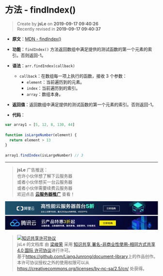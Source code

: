 # 方法 - findIndex()

> Create by **jsLe** on **2019-09-17 09:40:26**  
> Recently revised in **2019-09-17 09:40:37**

- **原文**：[MDN - findIndex()](https://developer.mozilla.org/zh-CN/docs/Web/JavaScript/Reference/Global_Objects/Array/findIndex)

- **功能**：`findIndex()` 方法返回数组中满足提供的测试函数的第一个元素的索引。否则返回-1。

- **语法**：`arr.findIndex(callback)`

  - `callback`：在数组每一项上执行的函数，接收 3 个参数：
    - `element`：当前遍历到的元素。
    - `index`：当前遍历到的索引。
    - `array`：数组本身。

- **返回值**：返回数组中满足提供的测试函数的第一个元素的索引。否则返回-1。

- **代码**：

```js
var array1 = [5, 12, 8, 130, 44]

function isLargeNumber(element) {
  return element > 13
}

array1.findIndex(isLargeNumber) // 3
```

---

> **jsLe** 广告推送：  
> 也许小伙伴想了解下云服务器  
> 或者小伙伴想买一台云服务器  
> 或者小伙伴需要续费云服务器  
> 欢迎点击 **[云服务器推广](https://github.com/LiangJunrong/document-library/blob/master/other-library/Monologue/%E7%A8%B3%E9%A3%9F%E8%89%B0%E9%9A%BE.md)** 查看！

[![图](../../../../public-repertory/img/z-small-seek-ali-3.jpg)](https://promotion.aliyun.com/ntms/act/qwbk.html?userCode=w7hismrh)
[![图](../../../../public-repertory/img/z-small-seek-tencent-2.jpg)](https://cloud.tencent.com/redirect.php?redirect=1014&cps_key=49f647c99fce1a9f0b4e1eeb1be484c9&from=console)

> <a rel="license" href="http://creativecommons.org/licenses/by-nc-sa/4.0/"><img alt="知识共享许可协议" style="border-width:0" src="https://i.creativecommons.org/l/by-nc-sa/4.0/88x31.png" /></a><br /><span xmlns:dct="http://purl.org/dc/terms/" property="dct:title">jsLe 的文档库</span> 由 <a xmlns:cc="http://creativecommons.org/ns#" href="https://github.com/LiangJunrong/document-library" property="cc:attributionName" rel="cc:attributionURL">梁峻荣</a> 采用 <a rel="license" href="http://creativecommons.org/licenses/by-nc-sa/4.0/">知识共享 署名-非商业性使用-相同方式共享 4.0 国际 许可协议</a>进行许可。<br />基于<a xmlns:dct="http://purl.org/dc/terms/" href="https://github.com/LiangJunrong/document-library" rel="dct:source">https://github.com/LiangJunrong/document-library</a>上的作品创作。<br />本许可协议授权之外的使用权限可以从 <a xmlns:cc="http://creativecommons.org/ns#" href="https://creativecommons.org/licenses/by-nc-sa/2.5/cn/" rel="cc:morePermissions">https://creativecommons.org/licenses/by-nc-sa/2.5/cn/</a> 处获得。
